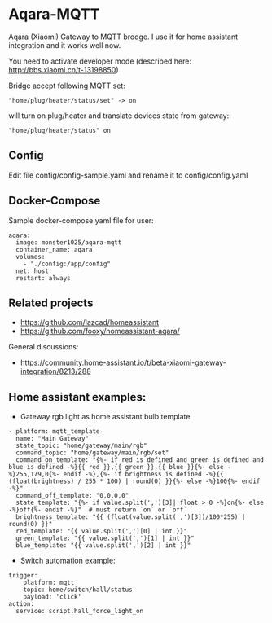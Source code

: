 # Aqara-MQTT
Aqara (Xiaomi) Gateway to MQTT brodge. 
I use it for home assistant integration and it works well now.

You need to activate developer mode (described here: http://bbs.xiaomi.cn/t-13198850)

Bridge accept following MQTT set:
```
"home/plug/heater/status/set" -> on 
```

will turn on plug/heater and translate devices state from gateway:
```
"home/plug/heater/status" on
```

## Config
Edit file config/config-sample.yaml and rename it to config/config.yaml

## Docker-Compose
Sample docker-compose.yaml file for user:
```
aqara:
  image: monster1025/aqara-mqtt
  container_name: aqara
  volumes:
    - "./config:/app/config"
  net: host
  restart: always
```

## Related projects
- https://github.com/lazcad/homeassistant
- https://github.com/fooxy/homeassistant-aqara/

General discussions:
- https://community.home-assistant.io/t/beta-xiaomi-gateway-integration/8213/288

## Home assistant examples:
- Gateway rgb light as home assistant bulb template
```
- platform: mqtt_template
  name: "Main Gateway"
  state_topic: "home/gateway/main/rgb"
  command_topic: "home/gateway/main/rgb/set"
  command_on_template: "{%- if red is defined and green is defined and blue is defined -%}{{ red }},{{ green }},{{ blue }}{%- else -%}255,179,0{%- endif -%},{%- if brightness is defined -%}{{ (float(brightness) / 255 * 100) | round(0) }}{%- else -%}100{%- endif -%}"
  command_off_template: "0,0,0,0"
  state_template: "{%- if value.split(',')[3]| float > 0 -%}on{%- else -%}off{%- endif -%}"  # must return `on` or `off`
  brightness_template: "{{ (float(value.split(',')[3])/100*255) | round(0) }}"
  red_template: "{{ value.split(',')[0] | int }}"
  green_template: "{{ value.split(',')[1] | int }}"
  blue_template: "{{ value.split(',')[2] | int }}"
```

- Switch automation example:
```
trigger:
    platform: mqtt
    topic: home/switch/hall/status
    payload: 'click'
action:
  service: script.hall_force_light_on
```
